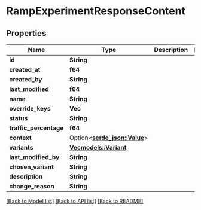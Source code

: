 # RampExperimentResponseContent

## Properties

Name | Type | Description | Notes
------------ | ------------- | ------------- | -------------
**id** | **String** |  | 
**created_at** | **f64** |  | 
**created_by** | **String** |  | 
**last_modified** | **f64** |  | 
**name** | **String** |  | 
**override_keys** | **Vec<String>** |  | 
**status** | **String** |  | 
**traffic_percentage** | **f64** |  | 
**context** | Option<[**serde_json::Value**](.md)> |  | 
**variants** | [**Vec<models::Variant>**](Variant.md) |  | 
**last_modified_by** | **String** |  | 
**chosen_variant** | **String** |  | 
**description** | **String** |  | 
**change_reason** | **String** |  | 

[[Back to Model list]](../README.md#documentation-for-models) [[Back to API list]](../README.md#documentation-for-api-endpoints) [[Back to README]](../README.md)


